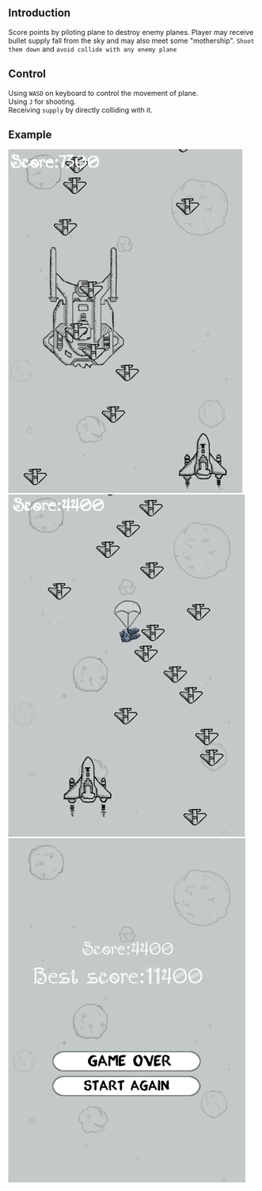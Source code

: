 ## Introduction
Score points by piloting plane to destroy enemy planes. Player may receive bullet supply fall from the sky and may also meet some "mothership". `Shoot them down` and `avoid collide with any enemy plane`
## Control
Using `WASD` on keyboard to control the movement of plane.  
Using `J` for shooting.  
Receiving `supply` by directly colliding with it.
## Example
![image.png](./images/image.png)
![image-1.png](./images/image-1.png)
![image-2.png](./images/image-2.png)
